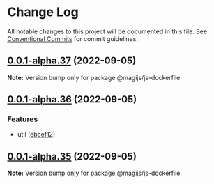 # Change Log

All notable changes to this project will be documented in this file.
See [Conventional Commits](https://conventionalcommits.org) for commit guidelines.

## [0.0.1-alpha.37](https://github.com/stbui/magijs/compare/v0.0.1-alpha.36...v0.0.1-alpha.37) (2022-09-05)

**Note:** Version bump only for package @magijs/js-dockerfile





## [0.0.1-alpha.36](https://github.com/stbui/magijs/compare/v0.0.1-alpha.35...v0.0.1-alpha.36) (2022-09-05)


### Features

* util ([ebcef12](https://github.com/stbui/magijs/commit/ebcef120e59b279edc322da5b43ffd4aa4b78c24))





## [0.0.1-alpha.35](https://github.com/stbui/magijs/compare/v0.0.1-alpha.34...v0.0.1-alpha.35) (2022-09-05)

**Note:** Version bump only for package @magijs/js-dockerfile

